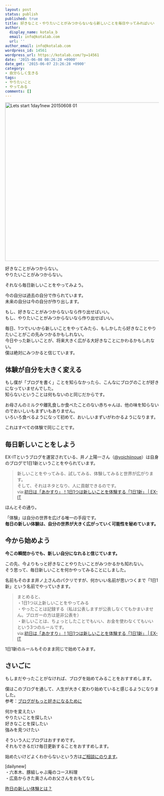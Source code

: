 ```yaml
---
layout: post
status: publish
published: true
title: 好きなこと・やりたいことがみつからないなら新しいことを毎日やってみればいい
author:
  display_name: kotala_b
  email: info@kotalab.com
  url: ''
author_email: info@kotalab.com
wordpress_id: 14561
wordpress_url: https://kotalab.com/?p=14561
date: '2015-06-08 08:26:28 +0900'
date_gmt: '2015-06-07 23:26:28 +0900'
category:
- 自分らしく生きる
tags:
- やりたいこと
- やってみる
comments: []
---
```

<p><img src="https://kotalab.com/wp-content/uploads/2015/06/lets-start-1day1new_20150608_01.jpg" alt="Lets start 1day1new 20150608 01" width="780" height ="520" class="aligncenter size-large" /></p>
<p>好きなことがみつからない。<br />
やりたいことがみつからない。</p>
<p>それなら毎日新しいことをやってみよう。</p>
<p>今の自分は過去の自分で作られています。<br />
未来の自分は今の自分が作り出します。</p>
<p>もし、好きなことがみつからないなら作り出せばいい。<br />
もし、やりたいことがみつからないなら作り出せばいい。</p>
<p>毎日、1つでいいから新しいことをやってみたら、もしかしたら好きなことやりたいことがこの先みつかるかもしれない。<br />
今日やった新しいことが、将来大きく広がる大好きなことにかわるかもしれない。<br />
僕は絶対にみつかると信じています。</p>
<!--more-->
<h2>体験が自分を大きく変える</h2>
<p>もし僕が「ブログを書く」ことを知らなかったら、こんなにブログのことが好きになっていませんでした。<br />
知らないということは何もないのと同じだからです。</p>
<p>お母さんのミルクや離乳食しか食べたことのない赤ちゃんは、他の味を知らないのでおいしいもまずいもありません。<br />
いろいろ食べるようになって初めて、おいしいまずいがわかるようになります。</p>
<p>これはすべての体験で同じことです。</p>
<h2>毎日新しいことをしよう</h2>
<p>EX-ITというブログを運営されている、井ノ上陽一さん（<a href="https://twitter.com/yoichiinoue" target="_blank">@yoichiinoue</a>）は自身のブログで1日1新ということをやられています。</p>
<blockquote><p>新しいことをやってみる、試してみる、体験してみると世界が広がります。<br />
そして、それはネタとなり、人に貢献できるのです。<br />
via:<a href="http://www.ex-it-blog.com/131219-1day1new" target="_blank">初日は「あかすり」！1日1つは新しいことを体験する「1日1新」 | EX-IT</a></p>
</blockquote>
<p>ほんとその通り。</p>
<p>「体験」は自分の世界を広げる唯一の手段です。<br />
<strong>毎日の新しい体験は、自分の世界が大きく広がっていく可能性を秘めています。</strong></p>
<h2>今から始めよう</h2>
<p><strong>今この瞬間からでも、新しい自分になれると信じています。</strong></p>
<p>この先、今よりもっと好きなことやりたいことがみつかるかも知れない。<br />
そう思って、毎日新しいことを何かやってみることにしました。</p>
<p>名前もそのまま井ノ上さんのパクリですが、何かいい名前が思いつくまで「1日1新」という名前でやっていきます。</p>
<blockquote><p>まとめると、<br />
・1日1つ以上新しいことをやってみる<br />
・やったことは記録する（私は公表しますが公表しなくてもかまいません。ブロガーの方は是非公表を）<br />
・新しいことは、ちょっとしたことでもいい、お金を使わなくてもいい<br />
という3つのルールです。<br />
via:<a href="http://www.ex-it-blog.com/131219-1day1new" target="_blank">初日は「あかすり」！1日1つは新しいことを体験する「1日1新」 | EX-IT</a></p>
</blockquote>
<p>1日1新のルールもそのまま同じで始めてみます。</p>
<h2>さいごに</h2>
<p>もしまだやったことがなければ、ブログを始めてみることをおすすめします。</p>
<p>僕はこのブログを通して、人生が大きく変わり始めていると感じるようになりました。<br />
参考：<a href="https://kotalab.com/blog-new-start">ブログがもっと好きになるために</a></p>
<p>何かを変えたい<br />
やりたいことを探したい<br />
好きなことを探したい<br />
強みを見つけたい</p>
<p>そういう人にブログはおすすめです。<br />
それもできるだけ毎日更新することをおすすめします。</p>
<p>始めたいけどよくわからないという方は<a href="https://kotalab.com/blog-consultation">ご相談にのります</a>。</p>
<p>[dailynew]<br />
・六本木、豚組しゃぶ庵のコース料理<br />
・広島からきた奥さんのお父さんをおもてなし</p>
<p><a href="https://kotalab.com/lets-start-1day1new" title="昨日の新しい体験とは？">昨日の新しい体験とは？</a></p>
<div class="clear"></div>
